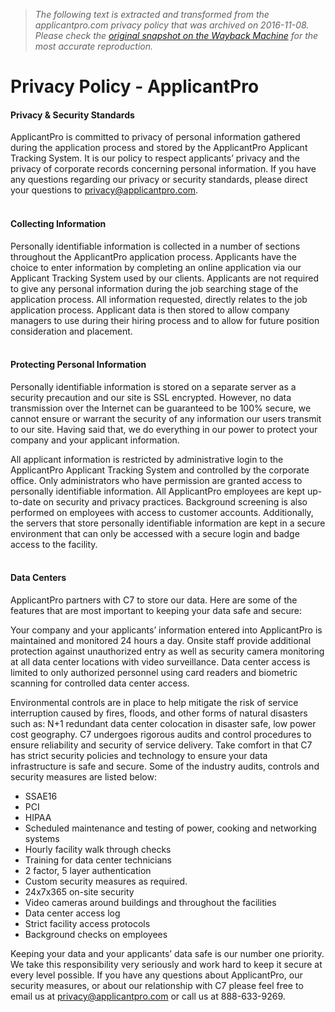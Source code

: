 > *The following text is extracted and transformed from the applicantpro.com privacy policy that was archived on 2016-11-08. Please check the [original snapshot on the Wayback Machine](https://web.archive.org/web/20161108183238id_/https%3A//www.applicantpro.com/privacy) for the most accurate reproduction.*

# Privacy Policy - ApplicantPro

#### Privacy & Security Standards

ApplicantPro is committed to privacy of personal information gathered during the application process and stored by the ApplicantPro Applicant Tracking System. It is our policy to respect applicants’ privacy and the privacy of corporate records concerning personal information. If you have any questions regarding our privacy or security standards, please direct your questions to [privacy@applicantpro.com](mailto:privacy@applicantpro.com).  
 

#### Collecting Information

Personally identifiable information is collected in a number of sections throughout the ApplicantPro application process. Applicants have the choice to enter information by completing an online application via our Applicant Tracking System used by our clients. Applicants are not required to give any personal information during the job searching stage of the application process. All information requested, directly relates to the job application process. Applicant data is then stored to allow company managers to use during their hiring process and to allow for future position consideration and placement.  
 

#### Protecting Personal Information

Personally identifiable information is stored on a separate server as a security precaution and our site is SSL encrypted. However, no data transmission over the Internet can be guaranteed to be 100% secure, we cannot ensure or warrant the security of any information our users transmit to our site. Having said that, we do everything in our power to protect your company and your applicant information. 

All applicant information is restricted by administrative login to the ApplicantPro Applicant Tracking System and controlled by the corporate office. Only administrators who have permission are granted access to personally identifiable information. All ApplicantPro employees are kept up-to-date on security and privacy practices. Background screening is also performed on employees with access to customer accounts. Additionally, the servers that store personally identifiable information are kept in a secure environment that can only be accessed with a secure login and badge access to the facility.  
 

#### Data Centers

ApplicantPro partners with C7 to store our data. Here are some of the features that are most important to keeping your data safe and secure: 

Your company and your applicants’ information entered into ApplicantPro is maintained and monitored 24 hours a day. Onsite staff provide additional protection against unauthorized entry as well as security camera monitoring at all data center locations with video surveillance. Data center access is limited to only authorized personnel using card readers and biometric scanning for controlled data center access.

Environmental controls are in place to help mitigate the risk of service interruption caused by fires, floods, and other forms of natural disasters such as: N+1 redundant data center colocation in disaster safe, low power cost geography. C7 undergoes rigorous audits and control procedures to ensure reliability and security of service delivery. Take comfort in that C7 has strict security policies and technology to ensure your data infrastructure is safe and secure. Some of the industry audits, controls and security measures are listed below:

  * SSAE16
  * PCI
  * HIPAA
  * Scheduled maintenance and testing of power, cooking and networking systems
  * Hourly facility walk through checks
  * Training for data center technicians
  * 2 factor, 5 layer authentication
  * Custom security measures as required.
  * 24x7x365 on-site security
  * Video cameras around buildings and throughout the facilities
  * Data center access log
  * Strict facility access protocols
  * Background checks on employees



Keeping your data and your applicants’ data safe is our number one priority. We take this responsibility very seriously and work hard to keep it secure at every level possible. If you have any questions about ApplicantPro, our security measures, or about our relationship with C7 please feel free to email us at [privacy@applicantpro.com](mailto:privacy@applicantpro.com) or call us at 888-633-9269.
